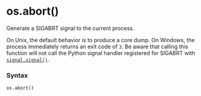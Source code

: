 # os.abort()

Generate a SIGABRT signal to the current process.

On Unix, the default behavior is to produce a core dump. On Windows, the process immediately returns an exit code of `3`. Be aware that calling this function will not call the Python signal handler registered for SIGABRT with [`signal.signal()`](/modules/signal/signal.md).

### Syntax

```python
os.abort()
```